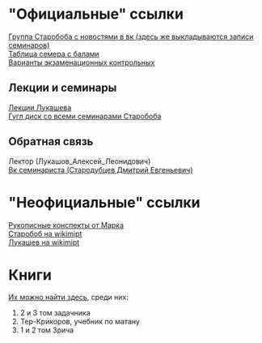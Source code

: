 # "Официальные" ссылки
[Группа Старобоба с новостями в вк (здесь же выкладываются записи семинаров)](https://vk.com/club170959292)  
[Таблица семера с балами](https://docs.google.com/spreadsheets/d/1A8Qj4VJAHwqYyuuOg-4VDCM0hyitqkW9pUxq6WmrtPU/edit#gid=719464891)  
[Варианты экзаменационных контрольных](https://mipt.ru/education/chair/mathematics/exams/exams.php)  

## Лекции и семинары
[Лекции Лукашева](https://www.youtube.com/playlist?list=PL4_hYwCyhAvbRaVWZi1GIA_M9q4xwL1VY)  
[Гугл диск со всеми семинарами Старобоба](https://drive.google.com/drive/folders/1daSl8lwAZOfx2r0b_YjscvsLPloEhp_d)  

## Обратная связь
Лектор (Лукашов_Алексей_Леонидович)  
[Вк семинариста (Стародубцев Дмитрий Евгеньевич)](https://vk.com/id9617301)  

# "Неофициальные" ссылки
[Рукописные конспекты от Марка](https://bit.ly/calculusMIPT)  
[Старобоб на wikimipt](http://wikimipt.org/wiki/Стародубцев_Дмитрий_Евгеньевич)  
[Лукашев на wikimipt](http://wikimipt.org/wiki/Лукашов_Алексей_Леонидович)  

# Книги
[Их можно найти здесь](https://drive.google.com/drive/u/1/folders/17SEqLYim13xQUyZGmEqgBYlxxsVzJMkw), среди них:  
1. 2 и 3 том задачника
1. Тер-Крикоров, учебник по матану
1. 1 и 2 том Зрича
